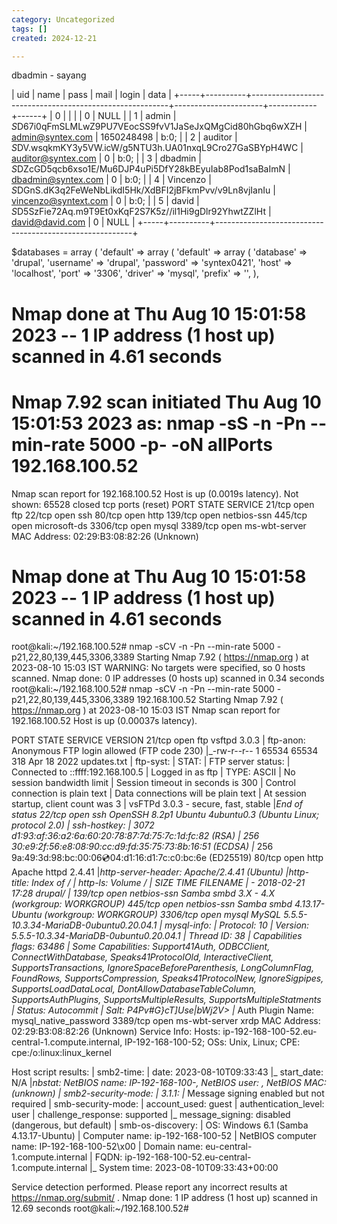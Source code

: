 ```yaml
---
category: Uncategorized
tags: []
created: 2024-12-21

---
```

dbadmin - sayang

| uid | name     | pass                                                    | mail                 | login      | data |
+-----+----------+---------------------------------------------------------+----------------------+------------+------+
|   0 |          |                                                         |                      |          0 | NULL |
|   1 | admin    | $S$D67i0qFmSLMLwZ9PU7VEocSS9fvV1JaSeJxQMgCid80hGbq6wXZH | admin@syntex.com     | 1650248498 | b:0; |
|   2 | auditor  | $S$DV.wsqkmKY3y5VW.icW/g5NTU3h.UA01nxqL9Cro27GaSBYpH4WC | auditor@syntex.com   |          0 | b:0; |
|   3 | dbadmin  | $S$DZcGD5qcb6xso1E/Mu6DJP4uPi5DfY28kBEyuIab8Pod1saBaImN | dbadmin@syntex.com   |          0 | b:0; |
|   4 | Vincenzo | $S$DGnS.dK3q2FeWeNbLikdI5Hk/XdBFI2jBFkmPvv/v9Ln8vjIanIu | vincenzo@syntext.com |          0 | b:0; |
|   5 | david    | $S$D5SzFie72Aq.m9T9Et0xKqF2S7K5z//il1Hi9gDlr92YhwtZZlHt | david@david.com      |          0 | NULL |
+-----+----------+---------------------------------------------------------+

$databases = array (
  'default' => 
  array (
    'default' => 
    array (
      'database' => 'drupal',
      'username' => 'drupal',
      'password' => 'syntex0421',
      'host' => 'localhost',
      'port' => '3306',
      'driver' => 'mysql',
      'prefix' => '',
    ),







# Nmap done at Thu Aug 10 15:01:58 2023 -- 1 IP address (1 host up) scanned in 4.61 seconds
# Nmap 7.92 scan initiated Thu Aug 10 15:01:53 2023 as: nmap -sS -n -Pn --min-rate 5000 -p- -oN allPorts 192.168.100.52
Nmap scan report for 192.168.100.52
Host is up (0.0019s latency).
Not shown: 65528 closed tcp ports (reset)
PORT     STATE SERVICE
21/tcp   open  ftp
22/tcp   open  ssh
80/tcp   open  http
139/tcp  open  netbios-ssn
445/tcp  open  microsoft-ds
3306/tcp open  mysql
3389/tcp open  ms-wbt-server
MAC Address: 02:29:B3:08:82:26 (Unknown)

# Nmap done at Thu Aug 10 15:01:58 2023 -- 1 IP address (1 host up) scanned in 4.61 seconds
root@kali:~/192.168.100.52# nmap -sCV -n -Pn --min-rate 5000 -p21,22,80,139,445,3306,3389
Starting Nmap 7.92 ( https://nmap.org ) at 2023-08-10 15:03 IST
WARNING: No targets were specified, so 0 hosts scanned.
Nmap done: 0 IP addresses (0 hosts up) scanned in 0.34 seconds
root@kali:~/192.168.100.52# nmap -sCV -n -Pn --min-rate 5000 -p21,22,80,139,445,3306,3389 192.168.100.52
Starting Nmap 7.92 ( https://nmap.org ) at 2023-08-10 15:03 IST
Nmap scan report for 192.168.100.52
Host is up (0.00037s latency).

PORT     STATE SERVICE       VERSION
21/tcp   open  ftp           vsftpd 3.0.3
| ftp-anon: Anonymous FTP login allowed (FTP code 230)
|_-rw-r--r--    1 65534    65534         318 Apr 18  2022 updates.txt
| ftp-syst: 
|   STAT: 
| FTP server status:
|      Connected to ::ffff:192.168.100.5
|      Logged in as ftp
|      TYPE: ASCII
|      No session bandwidth limit
|      Session timeout in seconds is 300
|      Control connection is plain text
|      Data connections will be plain text
|      At session startup, client count was 3
|      vsFTPd 3.0.3 - secure, fast, stable
|_End of status
22/tcp   open  ssh           OpenSSH 8.2p1 Ubuntu 4ubuntu0.3 (Ubuntu Linux; protocol 2.0)
| ssh-hostkey: 
|   3072 d1:93:af:36:a2:6a:60:20:78:87:7d:75:7c:1d:fc:82 (RSA)
|   256 30:e9:2f:56:e8:08:90:cc:d9:fd:35:75:73:8b:16:51 (ECDSA)
|_  256 9a:49:3d:98:bc:00:06:cd:04:d1:16:d1:7c:c0:bc:6e (ED25519)
80/tcp   open  http          Apache httpd 2.4.41
|_http-server-header: Apache/2.4.41 (Ubuntu)
|_http-title: Index of /
| http-ls: Volume /
| SIZE  TIME              FILENAME
| -     2018-02-21 17:28  drupal/
|_
139/tcp  open  netbios-ssn   Samba smbd 3.X - 4.X (workgroup: WORKGROUP)
445/tcp  open  netbios-ssn   Samba smbd 4.13.17-Ubuntu (workgroup: WORKGROUP)
3306/tcp open  mysql         MySQL 5.5.5-10.3.34-MariaDB-0ubuntu0.20.04.1
| mysql-info: 
|   Protocol: 10
|   Version: 5.5.5-10.3.34-MariaDB-0ubuntu0.20.04.1
|   Thread ID: 38
|   Capabilities flags: 63486
|   Some Capabilities: Support41Auth, ODBCClient, ConnectWithDatabase, Speaks41ProtocolOld, InteractiveClient, SupportsTransactions, IgnoreSpaceBeforeParenthesis, LongColumnFlag, FoundRows, SupportsCompression, Speaks41ProtocolNew, IgnoreSigpipes, SupportsLoadDataLocal, DontAllowDatabaseTableColumn, SupportsAuthPlugins, SupportsMultipleResults, SupportsMultipleStatments
|   Status: Autocommit
|   Salt: P4Pv#G}cT]Use|bWj2V>
|_  Auth Plugin Name: mysql_native_password
3389/tcp open  ms-wbt-server xrdp
MAC Address: 02:29:B3:08:82:26 (Unknown)
Service Info: Hosts: ip-192-168-100-52.eu-central-1.compute.internal, IP-192-168-100-52; OSs: Unix, Linux; CPE: cpe:/o:linux:linux_kernel

Host script results:
| smb2-time: 
|   date: 2023-08-10T09:33:43
|_  start_date: N/A
|_nbstat: NetBIOS name: IP-192-168-100-, NetBIOS user: <unknown>, NetBIOS MAC: <unknown> (unknown)
| smb2-security-mode: 
|   3.1.1: 
|_    Message signing enabled but not required
| smb-security-mode: 
|   account_used: guest
|   authentication_level: user
|   challenge_response: supported
|_  message_signing: disabled (dangerous, but default)
| smb-os-discovery: 
|   OS: Windows 6.1 (Samba 4.13.17-Ubuntu)
|   Computer name: ip-192-168-100-52
|   NetBIOS computer name: IP-192-168-100-52\x00
|   Domain name: eu-central-1.compute.internal
|   FQDN: ip-192-168-100-52.eu-central-1.compute.internal
|_  System time: 2023-08-10T09:33:43+00:00

Service detection performed. Please report any incorrect results at https://nmap.org/submit/ .
Nmap done: 1 IP address (1 host up) scanned in 12.69 seconds
root@kali:~/192.168.100.52# 




